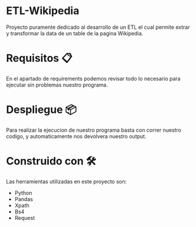 # ETL-Wikipedia

Proyecto puramente dedicado al desarrollo de un ETL el cual permite extrar y transformar la data de un table de la pagina Wikipedia.

# Requisitos 📋

En el apartado de requirements podemos revisar todo lo necesario para ejecutar sin problemas nuestro programa.

# Despliegue 📦

Para realizar la ejecucion de nuestro programa basta con correr nuestro codigo, y automaticamente nos devolvera nuestro output.

# Construido con 🛠️

Las herramientas utilizadas en este proyecto son:
- Python
- Pandas
- Xpath
- Bs4
- Request
